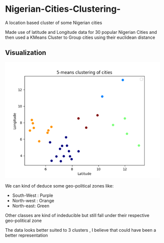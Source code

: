 # Nigerian-Cities-Clustering-
A location based  cluster of some Nigerian cities

Made use of latitude and Longitude data for 30 popular Nigerian Cities and then used a KMeans Cluster to Group cities using their euclidean distance 

## Visualization

![img](/chart.png)

We can kind of deduce some geo-political zones like:
* South-West : Purple
* North-west : Orange
* North-east: Green

Other classes are kind of indeducible but still fall under their respective geo-political zone


The data looks better suited to 3 clusters , I believe that could have been a better representation


